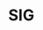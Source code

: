 # **SIG <Template> Charter**

This charter adheres to the Roles and Organization Management specified in <sig-governance>.
 Team information may be found in the <readme.md>

**Overview of SIG**

This group is the coordinating group that works with all sigs to collect and produce a release package in a cadence with a standard process. This sig is created with chairs and maintainers from each horizontal SIG as well as dedicated members.

Two concise lines explaining what this SIG does with bullet points of the major responsibilities

- Responsibility 1

**Goals**
Make sure releases are 

Manage schedule of releases and cadence
Determine release naming convention

- Major goals that SIG seeks to generally achieve

**Scope**
Define process and explanation of what an actual release is and what is expected
Manage and define strategies for finalzing and collecting merge requests to branch
Define and iterate on release process and github workflow
Define Branching strategy and pre-release schedule 
Define freeze resolution strategies
Define late breaking changes strategies
Define packaging and methods per platform for assets.

- Generalized overall scope of work

**In scope**

Responsible for confirming final state of release for any blocking issues.
Define process for triage of issues through QA/Testing, SIG bug reporting, and resolution for elements in release schedule.
Responsible for merging and producing post release hotfixes and patches

- Items that are the core responsibilities of SIG

**Cross-cutting Processes**

Work with QA/Testing to define and maintain minimum quality of expectations for point releases are.

Coordinate and communicate the schedule release dates and market timing, documentation and release notes publishing to docs and Governing Board (public communication)

Responsibility to define and monitor the process to determine features to be added into future release schedules along with the TSC.

Define process to resolve schedule conflicts due to issues.

Coordinate with SIGs on post-release hotfixes and patches, but not responsible for performing fixes.

Define process for coordination with out of schedule or schedule challenged dependencies across SIG feature release items.

- Items that span or require other SIGs or groups and how it relates to this SIG’s responsibilities

**Out of Scope**
Not responsible feature development schedules and branch management of features
Not responsible for triaging or fixing bugs
Not responsible for end user support
Not responsible for quality or capability of any specific feature
Not responsible for metrics, crash and post-release reporting, but will consult with documentation and sigs for coordination of metrics collection.
Not responsible for product feature decisions for releases, but may be consulted along with TSC, GB and SIGs.

- Items that are optional or are not the responsibility of this SIG.

**SIG Links and lists:**

- Joining this SIG
- Slack/Discord
- Mailing list
- Issues/PRs
- Meeting agenda & Notes

**Roles and Organization Management**

SIG Docs adheres to the standards for roles and organization management as specified by <sig-governance>. This SIG opts in to updates and modifications to <sig-governance>

**Individual Contributors**
All features must be submitted with a specific release value before being accepted.

Additional information not found in the sig-governance related to contributors.

**Maintainers**

Additional information not found in the sig-governance related to contributors

**Additional responsibilities of Chairs**

Additional information not found in the sig-governance related to SIG Chairs

**Subproject Creation**

Additional information not found in the sig-governance related to subproject creation

**Deviations from sig-governance**

Explicit Deviations from the sig-governance
